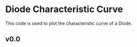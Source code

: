 # Diode Characteristic Curve
This code is used to plot the characteristic curve of a Diode.

## v0.0
